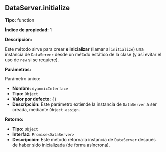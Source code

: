 ## DataServer.initialize

**Tipo:** function

**Índice de propiedad:** 1

**Descripción:**

Este método sirve para crear **e inicializar** (llamar al `initialize`) una instancia de `DataServer` desde un método estático de la clase (y así evitar el uso de `new` si se requiere).

**Parámetros:**

Parámetro único: 

  - **Nombre:** `dyanmicInterface`
  - **Tipo:** `Object`
  - **Valor por defecto:** `{}`
  - **Descripción:** Este parámetro extiende la instancia de `DataServer` a ser creada, mediante `Object.assign`.

**Retorno:**

  - **Tipo:** `Object`
  - **Interfaz:** `Promise<DataServer>`
  - **Descripción:** Este método retorna la instancia de `DataServer` después de haber sido inicializada (de forma asíncrona).





